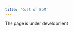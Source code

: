 ```yaml
---
title: 'Cost of BoM'
---
```

The page is under development
  
[//]: # ()
[//]: # (Для расчета стоимости спецификации применяется плановый метод расчета себестоимости, поэтому для корректных подсчетов для всех компонентов должна быть установлена **[Плановая себетоимость]&#40;Items_directory.md&#41;** в карточке товара.)

[//]: # ()
[//]: # (Чтобы просмотреть стоимость спецификации, в форме **Спецификация** надо нажать кнопку **Структура и стоимость**.)

[//]: # ()
[//]: # (![]&#40;images/Cost_of_BoM_1.png&#41;)

[//]: # ()
[//]: # (*Рис. 1 Кнопка "Структура и стоимость" в спецификации*)

[//]: # ()
[//]: # (  )
[//]: # ()
[//]: # (Откроется одноименная форма. В верхней строке отображены итоги по спецификации: общая стоимость всех компонентов спецификации и стоимость изделия. **Стоимость изделия** наследуется из карточки производимого товара &#40;[Плановая себестоимость]&#40;Items_directory.md&#41; и отображается с учетом количества, на которое рассчитана спецификация. Например, если себестоимость товара 10, а спецификация рассчитана на производство 3 единиц, то стоимость изделия будет равна 30.)

[//]: # ()
[//]: # (Если вы составили новую спецификацию, то информация об общей стоимости компонентов может помочь правильно определить стоимость изделия и установить плановую себестоимость товара в карточке, которая может соответствовать совокупной стоимости компонентов для производства одной единицы, или включать дополнительные издержки, которые вы несете при производстве, например, оплату труда.)

[//]: # ()
[//]: # (  )
[//]: # ()
[//]: # (![]&#40;images/Cost_of_BoM_2.png&#41;)

[//]: # ()
[//]: # (*Рис. 2 Структура и стоимость спецификации*)

[//]: # ()
[//]: # (  )
[//]: # ()
[//]: # (В таблице будут отображены все компоненты спецификации и их количество, стоимость каждого компонента и стоимость изделия.)

  



